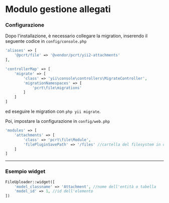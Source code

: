 # Modulo gestione allegati

### Configurazione

Dopo l'installazione, è necessario collegare la migration, inserendo il seguente codice in `config/console.php`

```php
'aliases' => [
    '@pcrt/file' => '@vendor/pcrt/yii2-attachments'
],

'controllerMap' => [
    'migrate' => [
        'class' => 'yii\console\controllers\MigrateController',
        'migrationNamespaces' => [
            'pcrt\file\migrations'
        ]   
    ]
]
```

ed eseguire le migration con `php yii migrate`.

Poi, impostare la configurazione in `config/web.php`

```php
'modules' => [
    'attachments' => [
        'class' => 'pcrt\file\Module',
        'filePluginSavePath' => '/files' //cartella del filesystem in cui salvare i file (all'interno della directory pubblica di yii)
    ]
]
```

------

### Esempio widget

```php
FileUploader::widget([
    'model_classname' => 'Attachment', //nome dell'entità o tabella
    'model_id' => 1, //id dell'elemento
])
```